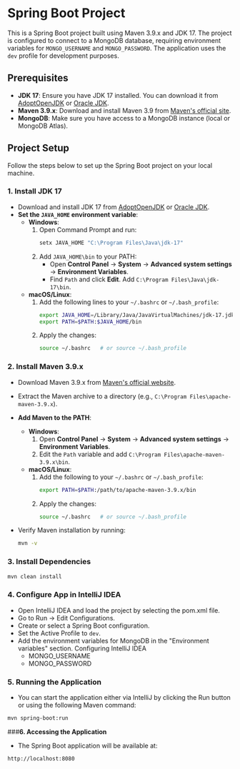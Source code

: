 # Spring Boot Project

This is a Spring Boot project built using Maven 3.9.x and JDK 17. The project is configured to connect to a MongoDB database, requiring environment variables for `MONGO_USERNAME` and `MONGO_PASSWORD`. The application uses the `dev` profile for development purposes.

## **Prerequisites**

- **JDK 17**: Ensure you have JDK 17 installed. You can download it from [AdoptOpenJDK](https://adoptopenjdk.net/) or [Oracle JDK](https://www.oracle.com/java/technologies/javase-jdk17-downloads.html).
- **Maven 3.9.x**: Download and install Maven 3.9 from [Maven's official site](https://maven.apache.org/download.cgi).
- **MongoDB**: Make sure you have access to a MongoDB instance (local or MongoDB Atlas).

## **Project Setup**

Follow the steps below to set up the Spring Boot project on your local machine.

### **1. Install JDK 17**

- Download and install JDK 17 from [AdoptOpenJDK](https://adoptium.net/) or [Oracle JDK](https://www.oracle.com/java/technologies/javase-jdk17-downloads.html).
- **Set the `JAVA_HOME` environment variable**:
  - **Windows**:
    1. Open Command Prompt and run:
       ```cmd
       setx JAVA_HOME "C:\Program Files\Java\jdk-17"
       ```
    2. Add `JAVA_HOME\bin` to your PATH:
       - Open **Control Panel** → **System** → **Advanced system settings** → **Environment Variables**.
       - Find `Path` and click **Edit**. Add `C:\Program Files\Java\jdk-17\bin`.
  - **macOS/Linux**:
    1. Add the following lines to your `~/.bashrc` or `~/.bash_profile`:
       ```bash
       export JAVA_HOME=/Library/Java/JavaVirtualMachines/jdk-17.jdk/Contents/Home
       export PATH=$PATH:$JAVA_HOME/bin
       ```
    2. Apply the changes:
       ```bash
       source ~/.bashrc   # or source ~/.bash_profile
       ```

### **2. Install Maven 3.9.x**

- Download Maven 3.9.x from [Maven's official website](https://maven.apache.org/download.cgi).
- Extract the Maven archive to a directory (e.g., `C:\Program Files\apache-maven-3.9.x`).

- **Add Maven to the PATH**:
  - **Windows**:
    1. Open **Control Panel** → **System** → **Advanced system settings** → **Environment Variables**.
    2. Edit the `Path` variable and add `C:\Program Files\apache-maven-3.9.x\bin`.
  - **macOS/Linux**:
    1. Add the following to your `~/.bashrc` or `~/.bash_profile`:
       ```bash
       export PATH=$PATH:/path/to/apache-maven-3.9.x/bin
       ```
    2. Apply the changes:
       ```bash
       source ~/.bashrc   # or source ~/.bash_profile
       ```
- Verify Maven installation by running:
  ```bash
  mvn -v

### **3. Install Dependencies**
```bash
mvn clean install
```
### **4. Configure App in IntelliJ IDEA**
- Open IntelliJ IDEA and load the project by selecting the pom.xml file.
- Go to Run → Edit Configurations.
- Create or select a Spring Boot configuration.
- Set the Active Profile to ```dev```.
- Add the environment variables for MongoDB in the "Environment variables" section. Configuring IntelliJ IDEA
  - MONGO_USERNAME
  - MONGO_PASSWORD
 
### **5. Running the Application**
- You can start the application either via IntelliJ by clicking the Run button or using the following Maven command:
```bash
mvn spring-boot:run
```
###**6. Accessing the Application**
- The Spring Boot application will be available at:
```arduino
http://localhost:8080
```


